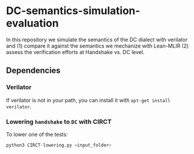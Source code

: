 # DC-semantics-simulation-evaluation
In this repository we simulate the semantics of the DC dialect with verilator and (1) compare it against the semantics we mechanize with Lean-MLIR (2) assess the verification efforts at Handshake vs. DC level.  

## Dependencies

### Verilator 
If verilator is not in your path, you can install it with `apt-get install verilator`. 

### Lowering `handshake` to `DC` with CIRCT

To lower one of the tests: 
```python
python3 CIRCT-lowering.py <input_folder>
```

